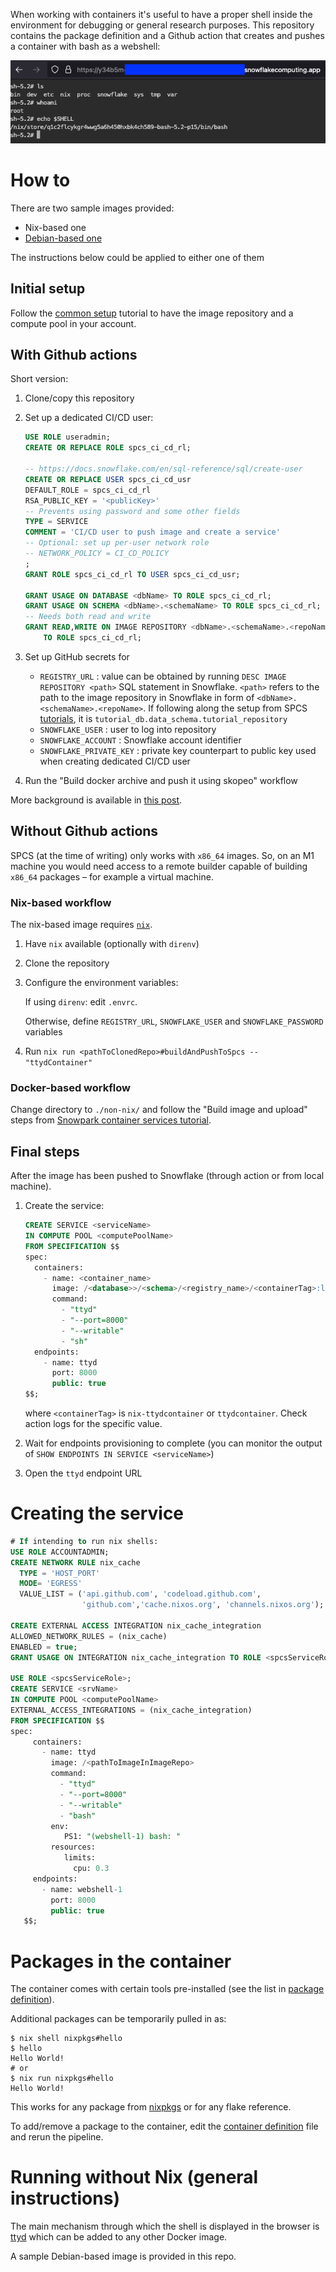 When working with containers it's useful to have a proper shell inside the
environment for debugging or general research purposes. This repository contains
the package definition and a Github action that creates and pushes a container
with bash as a webshell:

![screenshot of ttyd running in browser](./doc/main_screenshot.png)

# How to

There are two sample images provided:

- Nix-based one
- [Debian-based one](./non-nix/Dockerfile)

The instructions below could be applied to either one of them

## Initial setup

Follow the [common setup](https://docs.snowflake.com/developer-guide/snowpark-container-services/tutorials/common-setup)
tutorial to have the image repository and a compute pool in your account.

## With Github actions

Short version:

1. Clone/copy this repository
2. Set up a dedicated CI/CD user:

    ```sql
    USE ROLE useradmin;
    CREATE OR REPLACE ROLE spcs_ci_cd_rl;

    -- https://docs.snowflake.com/en/sql-reference/sql/create-user
    CREATE OR REPLACE USER spcs_ci_cd_usr
    DEFAULT_ROLE = spcs_ci_cd_rl
    RSA_PUBLIC_KEY = '<publicKey>'
    -- Prevents using password and some other fields
    TYPE = SERVICE
    COMMENT = 'CI/CD user to push image and create a service'
    -- Optional: set up per-user network role
    -- NETWORK_POLICY = CI_CD_POLICY
    ;
    GRANT ROLE spcs_ci_cd_rl TO USER spcs_ci_cd_usr;

    GRANT USAGE ON DATABASE <dbName> TO ROLE spcs_ci_cd_rl;
    GRANT USAGE ON SCHEMA <dbName>.<schemaName> TO ROLE spcs_ci_cd_rl;
    -- Needs both read and write
    GRANT READ,WRITE ON IMAGE REPOSITORY <dbName>.<schemaName>.<repoName>
        TO ROLE spcs_ci_cd_rl;

    ```

3. Set up GitHub secrets for
    - `REGISTRY_URL` : value can be obtained by running `DESC IMAGE REPOSITORY
      <path>` SQL statement in Snowflake. `<path>` refers to the path to the image
      repository in Snowflake in form of `<dbName>.<schemaName>.<repoName>`. If
      following along the setup from SPCS [tutorials][tutorials], it is
      `tutorial_db.data_schema.tutorial_repository`
    - `SNOWFLAKE_USER` : user to log into repository
    - `SNOWFLAKE_ACCOUNT` : Snowflake account identifier
    - `SNOWFLAKE_PRIVATE_KEY` : private key counterpart to public key used when
      creating dedicated CI/CD user
4. Run the "Build docker archive and push it using skopeo" workflow

More background is available in [this post][ci-cd].

## Without Github actions

SPCS (at the time of writing) only works with `x86_64` images. So, on an M1
machine you would need access to a remote builder capable of building `x86_64`
packages – for example a virtual machine.

### Nix-based workflow

The nix-based image requires [`nix`](https://nixos.org/download).

1. Have `nix` available (optionally with `direnv`)
2. Clone the repository
3. Configure the environment variables:

    If using `direnv`: edit `.envrc`.

    Otherwise, define `REGISTRY_URL`, `SNOWFLAKE_USER` and `SNOWFLAKE_PASSWORD`
    variables

4. Run `nix run <pathToClonedRepo>#buildAndPushToSpcs -- "ttydContainer"`

### Docker-based workflow

Change directory to `./non-nix/` and follow the "Build image and upload" steps
from [Snowpark container services
tutorial](https://docs.snowflake.com/en/developer-guide/snowpark-container-services/tutorials/tutorial-1#build-an-image-and-upload).

## Final steps

After the image has been pushed to Snowflake (through action or from local
machine).

1. Create the service:

    ```SQL
    CREATE SERVICE <serviceName>
    IN COMPUTE POOL <computePoolName>
    FROM SPECIFICATION $$
    spec:
      containers:
        - name: <container_name>
          image: /<database>>/<schema>/<registry_name>/<containerTag>:latest
          command:
            - "ttyd"
            - "--port=8000"
            - "--writable"
            - "sh"
      endpoints:
        - name: ttyd
          port: 8000
          public: true
    $$;
    ```

    where `<containerTag>` is `nix-ttydcontainer` or `ttydcontainer`. Check
    action logs for the specific value.

2. Wait for endpoints provisioning to complete (you can monitor the output of
   `SHOW ENDPOINTS IN SERVICE <serviceName>`)
3. Open the `ttyd` endpoint URL

# Creating the service

```sql
# If intending to run nix shells:
USE ROLE ACCOUNTADMIN;
CREATE NETWORK RULE nix_cache
  TYPE = 'HOST_PORT'
  MODE= 'EGRESS'
  VALUE_LIST = ('api.github.com', 'codeload.github.com',
                'github.com','cache.nixos.org', 'channels.nixos.org');

CREATE EXTERNAL ACCESS INTEGRATION nix_cache_integration
ALLOWED_NETWORK_RULES = (nix_cache)
ENABLED = true;
GRANT USAGE ON INTEGRATION nix_cache_integration TO ROLE <spcsServiceRole>;

USE ROLE <spcsServiceRole>;
CREATE SERVICE <srvName>
IN COMPUTE POOL <computePoolName>
EXTERNAL_ACCESS_INTEGRATIONS = (nix_cache_integration)
FROM SPECIFICATION $$
spec:
     containers:
       - name: ttyd
         image: /<pathToImageInImageRepo>
         command:
           - "ttyd"
           - "--port=8000"
           - "--writable"
           - "bash"
         env:
            PS1: "(webshell-1) bash: "
         resources:
            limits:
              cpu: 0.3
     endpoints:
       - name: webshell-1
         port: 8000
         public: true
   $$;

```

# Packages in the container

The container comes with certain tools pre-installed (see the list in [package
definition](./packages/ttydContainer/package.nix)).

Additional packages can be temporarily pulled in as:

```shell
$ nix shell nixpkgs#hello
$ hello
Hello World!
# or
$ nix run nixpkgs#hello
Hello World!
```

This works for any package from [nixpkgs](https://search.nixos.org/) or for any
flake reference.

To add/remove a package to the container, edit the [container
definition](./packages/ttydContainer/package.nix) file and
rerun the pipeline.

# Running without Nix (general instructions)

The main mechanism through which the shell is displayed in the browser is
[ttyd](https://tsl0922.github.io/ttyd/) which can be added to any other Docker
image.

A sample Debian-based image is provided in this repo.

[ci-cd]:
https://medium.com/@vladimir.timofeenko/snowpark-container-services-ci-cd-building-and-pushing-images-2109f54eaa99
[tutorials]: https://docs.snowflake.com/en/developer-guide/snowpark-container-services/overview-tutorials
